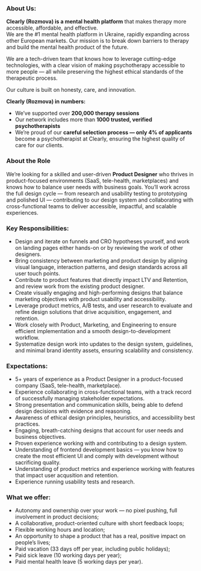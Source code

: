 ### About Us:

**Clearly (Rozmova) is a mental health platform** that makes therapy more
accessible, affordable, and effective.  
We are the #1 mental health platform in Ukraine, rapidly expanding across
other European markets. Our mission is to break down barriers to therapy and
build the mental health product of the future.

We are a tech-driven team that knows how to leverage cutting-edge
technologies, with a clear vision of making psychotherapy accessible to more
people — all while preserving the highest ethical standards of the therapeutic
process.

Our culture is built on honesty, care, and innovation.  
  
**Clearly (Rozmova) in numbers:**

  * We’ve supported over **200,000 therapy sessions**
  * Our network includes more than **1000 trusted, verified psychotherapists**
  * We’re proud of our **careful selection process — only 4% of applicants** become a psychotherapist at Clearly, ensuring the highest quality of care for our clients.

### About the Role

We’re looking for a skilled and user-driven **Product Designer** who thrives
in product-focused environments (SaaS, tele-health, marketplaces) and knows
how to balance user needs with business goals. You’ll work across the full
design cycle — from research and usability testing to prototyping and polished
UI — contributing to our design system and collaborating with cross-functional
teams to deliver accessible, impactful, and scalable experiences.

### Key Responsibilities:

  * Design and iterate on funnels and CRO hypotheses yourself, and work on landing pages either hands-on or by reviewing the work of other designers.
  * Bring consistency between marketing and product design by aligning visual language, interaction patterns, and design standards across all user touch points.
  * Contribute to product features that directly impact LTV and Retention, and review work from the existing product designer.
  * Create visually engaging and high-performing designs that balance marketing objectives with product usability and accessibility.
  * Leverage product metrics, A/B tests, and user research to evaluate and refine design solutions that drive acquisition, engagement, and retention.
  * Work closely with Product, Marketing, and Engineering to ensure efficient implementation and a smooth design-to-development workflow.
  * Systematize design work into updates to the design system, guidelines, and minimal brand identity assets, ensuring scalability and consistency.

### Expectations:

  * 5+ years of experience as a Product Designer in a product-focused company (SaaS, tele-health, marketplace).
  * Experience collaborating in cross-functional teams, with a track record of successfully managing stakeholder expectations.
  * Strong presentation and communication skills, being able to defend design decisions with evidence and reasoning.
  * Awareness of ethical design principles, heuristics, and accessibility best practices.
  * Engaging, breath-catching designs that account for user needs and business objectives.
  * Proven experience working with and contributing to a design system.
  * Understanding of frontend development basics — you know how to create the most efficient UI and comply with development without sacrificing quality.
  * Understanding of product metrics and experience working with features that impact user acqusition and retention.
  * Experience running usability tests and research.

### What we offer:

  * Autonomy and ownership over your work — no pixel pushing, full involvement in product decisions;
  * A collaborative, product-oriented culture with short feedback loops;
  * Flexible working hours and location;
  * An opportunity to shape a product that has a real, positive impact on people’s lives;
  * Paid vacation (33 days off per year, including public holidays);
  * Paid sick leave (10 working days per year);
  * Paid mental health leave (5 working days per year).